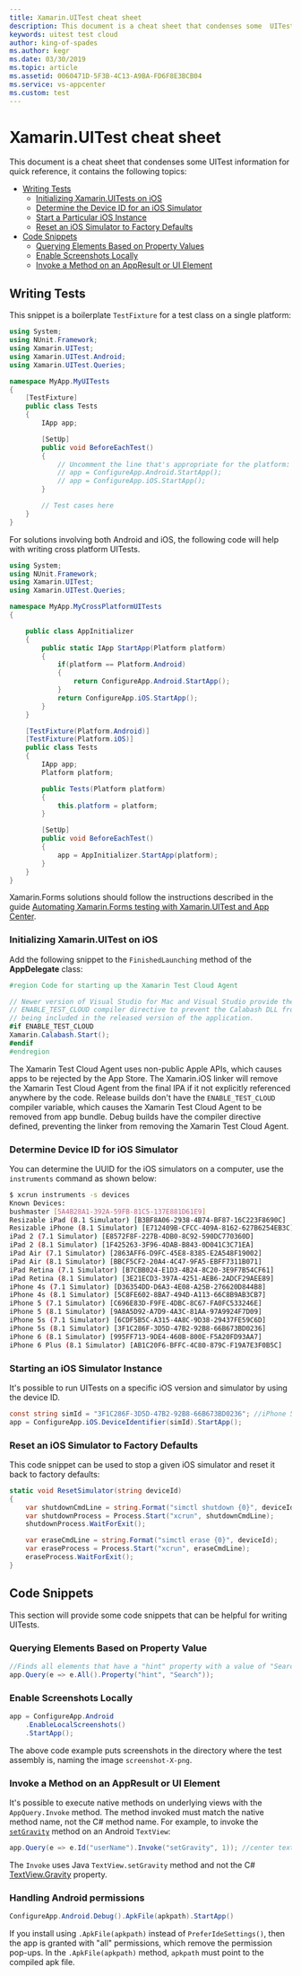 ```yaml
---
title: Xamarin.UITest cheat sheet
description: This document is a cheat sheet that condenses some  UITest information for quick reference.
keywords: uitest test cloud
author: king-of-spades
ms.author: kegr
ms.date: 03/30/2019
ms.topic: article
ms.assetid: 0060471D-5F3B-4C13-A9BA-FD6F8E3BCB04
ms.service: vs-appcenter
ms.custom: test
---
```


# Xamarin.UITest cheat sheet
This document is a cheat sheet that condenses some  UITest information for quick reference, it contains the following topics:

* [Writing Tests](#writing-tests)
  * [Initializing Xamarin.UITests on iOS](#initializing-xamarinuitest-on-ios) 
  * [Determine the Device ID for an iOS Simulator](#determine-device-id-for-ios-simulator)
  * [Start a Particular iOS Instance](#starting-an-ios-simulator-instance)
  * [Reset an iOS Simulator to Factory Defaults](#reset-an-ios-simulator-to-factory-defaults)
* [Code Snippets](#code-snippets)
  * [Querying Elements Based on Property Values](#querying-elements-based-on-property-value)
  * [Enable Screenshots Locally](#enable-screenshots-locally)
  * [Invoke a Method on an AppResult or UI Element](#invoke-a-method-on-an-appresult-or-ui-element)

## Writing Tests
This snippet is a boilerplate `TestFixture` for a test class on a single platform:

```csharp
using System;
using NUnit.Framework;
using Xamarin.UITest;
using Xamarin.UITest.Android;
using Xamarin.UITest.Queries;

namespace MyApp.MyUITests
{
    [TestFixture]
    public class Tests
    {
        IApp app;

        [SetUp]
        public void BeforeEachTest()
        {
            // Uncomment the line that's appropriate for the platform:
            // app = ConfigureApp.Android.StartApp();
            // app = ConfigureApp.iOS.StartApp();
        }

        // Test cases here
    }
}
```

For solutions involving both Android and iOS, the following code will help with writing cross platform UITests.

```csharp
using System;
using NUnit.Framework;
using Xamarin.UITest;
using Xamarin.UITest.Queries;

namespace MyApp.MyCrossPlatformUITests
{

    public class AppInitializer
    {
        public static IApp StartApp(Platform platform)
        {
            if(platform == Platform.Android)
            {
                return ConfigureApp.Android.StartApp();
            }
            return ConfigureApp.iOS.StartApp();
        }
    }

    [TestFixture(Platform.Android)]
    [TestFixture(Platform.iOS)]
    public class Tests
    {
        IApp app;
        Platform platform;

        public Tests(Platform platform)
        {
            this.platform = platform;
        }

        [SetUp]
        public void BeforeEachTest()
        {
            app = AppInitializer.StartApp(platform);
        }
    }
}
```

Xamarin.Forms solutions should follow the instructions described in the guide [Automating Xamarin.Forms testing with Xamarin.UITest and App Center](~/test-cloud/frameworks/uitest/xamarin-forms.md).

### Initializing Xamarin.UITest on iOS
Add the following snippet to the `FinishedLaunching` method of the **AppDelegate** class:

```csharp
#region Code for starting up the Xamarin Test Cloud Agent

// Newer version of Visual Studio for Mac and Visual Studio provide the
// ENABLE_TEST_CLOUD compiler directive to prevent the Calabash DLL from
// being included in the released version of the application.
#if ENABLE_TEST_CLOUD
Xamarin.Calabash.Start();
#endif
#endregion
```

The Xamarin Test Cloud Agent uses non-public Apple APIs, which causes apps to be rejected by the App Store. The Xamarin.iOS linker will remove the Xamarin Test Cloud Agent from the final IPA if it not explicitly referenced anywhere by the code. Release builds don't have the `ENABLE_TEST_CLOUD` compiler variable, which causes the Xamarin Test Cloud Agent to be removed from app bundle. Debug builds have the compiler directive defined, preventing the linker from removing the Xamarin Test Cloud Agent.

### Determine Device ID for iOS Simulator
You can determine the UUID for the iOS simulators on a computer, use the `instruments` command as shown below:

```bash
$ xcrun instruments -s devices
Known Devices:
bushmaster [5A4B28A1-392A-59FB-81C5-137E881D61E9]
Resizable iPad (8.1 Simulator) [B3BF8A06-2938-4B74-BF87-16C223F8690C]
Resizable iPhone (8.1 Simulator) [E712409B-CFCC-409A-8162-627B6254EB3C]
iPad 2 (7.1 Simulator) [E8572F8F-227B-4DB0-8C92-590DC770360D]
iPad 2 (8.1 Simulator) [1F425263-3F96-4DAB-B843-0D041C3C71EA]
iPad Air (7.1 Simulator) [2863AFF6-D9FC-45E8-8385-E2A548F19002]
iPad Air (8.1 Simulator) [BBCF5CF2-20A4-4C47-9FA5-EBFF7311B071]
iPad Retina (7.1 Simulator) [B7CBB024-E1D3-4B24-8C20-3E9F7B54CF61]
iPad Retina (8.1 Simulator) [3E21ECD3-397A-4251-AEB6-2ADCF29AEE89]
iPhone 4s (7.1 Simulator) [D36354DD-D6A3-4E08-A25B-276620D844B8]
iPhone 4s (8.1 Simulator) [5C8FE602-8BA7-494D-A113-66C8B9AB3CB7]
iPhone 5 (7.1 Simulator) [C696E83D-F9FE-4DBC-8C67-FA0FC533246E]
iPhone 5 (8.1 Simulator) [9A8A5D92-A7D9-4A3C-81AA-97A9924F7D09]
iPhone 5s (7.1 Simulator) [6CDF5B5C-A315-4A8C-9D38-29437FE59C6D]
iPhone 5s (8.1 Simulator) [3F1C286F-3D5D-47B2-92B8-66B673BD0236]
iPhone 6 (8.1 Simulator) [995FF713-9DE4-460B-800E-F5A20FD93AA7]
iPhone 6 Plus (8.1 Simulator) [AB1C20F6-BFFC-4C80-879C-F19A7E3F0B5C]
```

### Starting an iOS Simulator Instance
It's possible to run UITests on a specific iOS version and simulator by using the device ID.

```csharp
const string simId = "3F1C286F-3D5D-47B2-92B8-66B673BD0236"; //iPhone 5s (8.1 Simulator)
app = ConfigureApp.iOS.DeviceIdentifier(simId).StartApp();
```

### Reset an iOS Simulator to Factory Defaults
This code snippet can be used to stop a given iOS simulator and reset it back to factory defaults:

```csharp
static void ResetSimulator(string deviceId)
{
    var shutdownCmdLine = string.Format("simctl shutdown {0}", deviceId);
    var shutdownProcess = Process.Start("xcrun", shutdownCmdLine);
    shutdownProcess.WaitForExit();

    var eraseCmdLine = string.Format("simctl erase {0}", deviceId);
    var eraseProcess = Process.Start("xcrun", eraseCmdLine);
    eraseProcess.WaitForExit();
}
```

## Code Snippets
This section will provide some code snippets that can be helpful for writing UITests.

### Querying Elements Based on Property Value
```csharp
//Finds all elements that have a "hint" property with a value of "Search"
app.Query(e => e.All().Property("hint", "Search"));
```

### Enable Screenshots Locally
```csharp
app = ConfigureApp.Android
    .EnableLocalScreenshots()
    .StartApp();
```
The above code example puts screenshots in the directory where the test assembly is, naming the image `screenshot-X-png`.

### Invoke a Method on an AppResult or UI Element
It's possible to execute native methods on underlying views with the `AppQuery.Invoke` method. The method invoked must match the native method name, not the C# method name. For example, to invoke the [`setGravity`](https://developer.android.com/reference/android/widget/TextView.html#setGravity(int)) method on an Android `TextView`:

```csharp
app.Query(e => e.Id("userName").Invoke("setGravity", 1)); //center text
```

The `Invoke` uses Java `TextView.setGravity` method and not the C# [TextView.Gravity](https://docs.microsoft.com/dotnet/api/Android.Widget.TextView.Gravity) property.

### Handling Android permissions
```csharp
ConfigureApp.Android.Debug().ApkFile(apkpath).StartApp()
```

If you install using `.ApkFile(apkpath)` instead of `PreferIdeSettings()`, then the app is granted with "all" permissions, which remove the permission pop-ups. In the `.ApkFile(apkpath)` method, `apkpath` must point to the compiled apk file.
